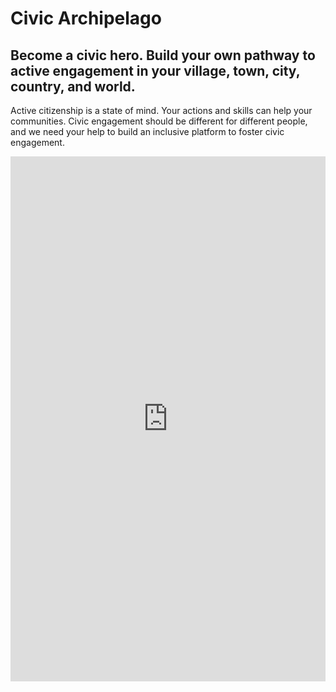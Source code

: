 # Civic Archipelago
##  Become a civic hero. Build your own pathway to active engagement in your village, town, city, country, and world.
Active citizenship is a state of mind. Your actions and skills can help your communities. Civic engagement should be different for different people, and we need your help to build an inclusive platform to foster civic engagement.

<iframe src="https://docs.google.com/forms/d/e/1FAIpQLSd1WAfVVL-AbGu5q7Y1MgpiBGyTxFau_Rj2UtG8qD5i5B_4vw/viewform?embedded=true" width="100%" height="840px%" frameborder="0" marginheight="0" marginwidth="0">Loading...</iframe>
